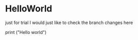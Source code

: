 # HelloWorld
just for trial
I would just like to check the branch changes here

print ("Hello world")
